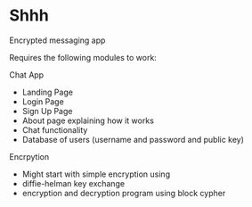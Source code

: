 # Shhh
Encrypted messaging app

Requires the following modules to work:

Chat App
- Landing Page
- Login Page
- Sign Up Page
- About page explaining how it works
- Chat functionality
- Database of users (username and password and public key)


Encrpytion 
- Might start with simple encryption using 
- diffie-helman key exchange
- encryption and decryption program using block cypher

